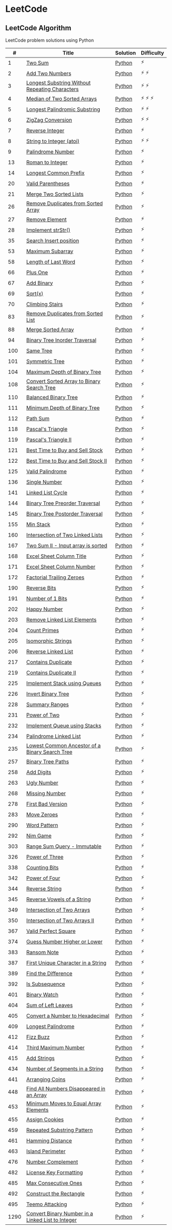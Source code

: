 # LeetCode

## LeetCode Algorithm

LeetCode problem solutions using Python

| #    | Title                                                                                                                                 | Solution                                                                      | Difficulty        |
|------|---------------------------------------------------------------------------------------------------------------------------------------|-------------------------------------------------------------------------------|-------------------|
| 1    | [Two Sum](https://leetcode.com/problems/two-sum/)                                                                                     | [Python](./Algorithms/Easy/two_sum.py)                                        | :zap:             |
| 2    | [Add Two Numbers](https://leetcode.com/problems/add-two-numbers/)                                                                     | [Python](./Algorithms/Medium/add_two_numbers.py)                              | :zap: :zap:       |
| 3    | [Longest Substring Without Repeating Characters](https://leetcode.com/problems/longest-substring-without-repeating-characters/)       | [Python](./Algorithms/Medium/longest_substring_without_repeating_char.py)     | :zap: :zap:       |
| 4    | [Median of Two Sorted Arrays](https://leetcode.com/problems/median-of-two-sorted-arrays/)                                             | [Python](./Algorithms/Hard/median_of_two_array.py)                            | :zap: :zap: :zap: |
| 5    | [Longest Palindromic Substring](https://leetcode.com/problems/longest-palindromic-substring/)                                         | [Python](./Algorithms/Medium/longest_palindrome_substring.py)                 | :zap: :zap:       |
| 6    | [ZigZag Conversion](https://leetcode.com/problems/zigzag-conversion/)                                                                 | [Python](./Algorithms/Medium/zigzag_conversion.py)                            | :zap: :zap:       |
| 7    | [Reverse Integer](https://leetcode.com/problems/reverse-integer/)                                                                     | [Python](./Algorithms/Easy/reverse_integer.py)                                | :zap:             |
| 8    | [String to Integer (atoi)](https://leetcode.com/problems/string-to-integer-atoi/)                                                     | [Python](./Algorithms/Medium/string_to_integer.py)                            | :zap: :zap:       |
| 9    | [Palindrome Number](https://leetcode.com/problems/palindrome-number/)                                                                 | [Python](./Algorithms/Easy/palindrome_number.py)                              | :zap:             |
| 13   | [Roman to Integer](https://leetcode.com/problems/roman-to-integer/)                                                                   | [Python](./Algorithms/Easy/roman_to_integer.py)                               | :zap:             |
| 14   | [Longest Common Prefix](https://leetcode.com/problems/longest-common-prefix/)                                                         | [Python](./Algorithms/Easy/longest_common_prefix.py)                          | :zap:             |
| 20   | [Valid Parentheses](https://leetcode.com/problems/valid-parentheses/)                                                                 | [Python](./Algorithms/Easy/valid_parentheses.py)                              | :zap:             |
| 21   | [Merge Two Sorted Lists](https://leetcode.com/problems/merge-two-sorted-lists/)                                                       | [Python](./Algorithms/Easy/merge_sorted_linked_list.py)                       | :zap:             |
| 26   | [Remove Duplicates from Sorted Array](https://leetcode.com/problems/remove-duplicates-from-sorted-array/)                             | [Python](./Algorithms/Easy/remove_duplicate_from_sorted_array.py)             | :zap:             |
| 27   | [Remove Element](https://leetcode.com/problems/remove-element/)                                                                       | [Python](./Algorithms/Easy/remove_element.py)                                 | :zap:             |
| 28   | [Implement strStr()](https://leetcode.com/problems/implement-strstr)                                                                  | [Python](./Algorithms/Easy/implement_str_.py)                                 | :zap:             |
| 35   | [Search Insert position](https://leetcode.com/problems/search-insert-position/)                                                       | [Python](./Algorithms/Easy/search_insert_position.py)                         | :zap:             |
| 53   | [Maximum Subarray](https://leetcode.com/problems/maximum-subarray/)                                                                   | [Python](./Algorithms/Easy/maximum_subarray.py)                               | :zap:             |
| 58   | [Length of Last Word](https://leetcode.com/problems/length-of-last-word/)                                                             | [Python](./Algorithms/Easy/length_of_last_word.py)                            | :zap:             |
| 66   | [Plus One](https://leetcode.com/problems/plus-one/)                                                                                   | [Python](./Algorithms/Easy/plus_one.py)                                       | :zap:             |
| 67   | [Add Binary](https://leetcode.com/problems/add-binary/)                                                                               | [Python](./Algorithms/Easy/add_binary.py)                                     | :zap:             |
| 69   | [Sqrt(x)](https://leetcode.com/problems/sqrtx/)                                                                                       | [Python](./Algorithms/Easy/sqrtx.py)                                          | :zap:             |
| 70   | [Climbing Stairs](https://leetcode.com/problems/climbing-stairs/)                                                                     | [Python](./Algorithms/Easy/climbing_stairs.py)                                | :zap:             |
| 83   | [Remove Duplicates from Sorted List](https://leetcode.com/problems/remove-duplicates-from-sorted-list/)                               | [Python](./Algorithms/Easy/remove_duplicates_from_sorted_list.py)             | :zap:             |
| 88   | [Merge Sorted Array](https://leetcode.com/problems/merge-sorted-array/)                                                               | [Python](./Algorithms/Easy/merge_sorted_array.py)                             | :zap:             |
| 94   | [Binary Tree Inorder Traversal](https://leetcode.com/problems/binary-tree-inorder-traversal/)                                         | [Python](./Algorithms/Easy/binary_tree_inorder_traversal.py)                  | :zap:             |
| 100  | [Same Tree](https://leetcode.com/problems/same-tree/)                                                                                 | [Python](./Algorithms/Easy/same_tree.py)                                      | :zap:             |
| 101  | [Symmetric Tree](https://leetcode.com/problems/symmetric-tree/)                                                                       | [Python](./Algorithms/Easy/symmetric_tree.py)                                 | :zap:             |
| 104  | [Maximum Depth of Binary Tree](https://leetcode.com/problems/maximum-depth-of-binary-tree/)                                           | [Python](./Algorithms/Easy/maximum_depth_of_binary_tree.py)                   | :zap:             |
| 108  | [Convert Sorted Array to Binary Search Tree](https://leetcode.com/problems/convert-sorted-array-to-binary-search-tree/)               | [Python](./Algorithms/Easy/convert_sorted_array_to_binary_search_tree.py)     | :zap:             |
| 110  | [Balanced Binary Tree](https://leetcode.com/problems/balanced-binary-tree/)                                                           | [Python](./Algorithms/Easy/balanced_binary_tree.py)                           | :zap:             |
| 111  | [Minimum Depth of Binary Tree](https://leetcode.com/problems/minimum-depth-of-binary-tree/)                                           | [Python](./Algorithms/Easy/minimum_depth_of_binary_tree.py)                   | :zap:             |
| 112  | [Path Sum](https://leetcode.com/problems/path-sum/)                                                                                   | [Python](./Algorithms/Easy/path_sum.py)                                       | :zap:             |
| 118  | [Pascal's Triangle](https://leetcode.com/problems/pascals-triangle/)                                                                  | [Python](./Algorithms/Easy/pascal's_triangle.py)                              | :zap:             |
| 119  | [Pascal's Triangle II](https://leetcode.com/problems/pascals-triangle-ii/)                                                            | [Python](./Algorithms/Easy/pascal's_triangle_ii.py)                           | :zap:             |
| 121  | [Best Time to Buy and Sell Stock](https://leetcode.com/problems/best-time-to-buy-and-sell-stock/)                                     | [Python](./Algorithms/Easy/best_time_to_buy_and_sell_stock.py)                | :zap:             |
| 122  | [Best Time to Buy and Sell Stock II](https://leetcode.com/problems/best-time-to-buy-and-sell-stock-ii/)                               | [Python](./Algorithms/Easy/best_time_to_buy_and_sell_stock_ii.py)             | :zap:             |
| 125  | [Valid Palindrome](https://leetcode.com/problems/valid-palindrome/)                                                                   | [Python](./Algorithms/Easy/valid_palindrome.py)                               | :zap:             |
| 136  | [Single Number](https://leetcode.com/problems/single-number/)                                                                         | [Python](./Algorithms/Easy/single_number.py)                                  | :zap:             |
| 141  | [Linked List Cycle](https://leetcode.com/problems/linked-list-cycle/)                                                                 | [Python](./Algorithms/Easy/linked_list_cycle.py)                              | :zap:             |
| 144  | [Binary Tree Preorder Traversal](https://leetcode.com/problems/binary-tree-preorder-traversal/)                                       | [Python](./Algorithms/Easy/binary_tree_preorder_traversal.py)                 | :zap:             |
| 145  | [Binary Tree Postorder Traversal](https://leetcode.com/problems/binary-tree-postorder-traversal/)                                     | [Python](./Algorithms/Easy/binary_tree_postorder_traversal.py)                | :zap:             |
| 155  | [Min Stack](https://leetcode.com/problems/min-stack/)                                                                                 | [Python](./Algorithms/Easy/min_stack.py)                                      | :zap:             |
| 160  | [Intersection of Two Linked Lists](https://leetcode.com/problems/intersection-of-two-linked-lists/)                                   | [Python](./Algorithms/Easy/intersection_of_two_linked_lists.py)               | :zap:             |
| 167  | [Two Sum II - Input array is sorted](https://leetcode.com/problems/two-sum-ii-input-array-is-sorted/)                                 | [Python](./Algorithms/Easy/two_sum_ii_-_input_array_is_sorted.py)             | :zap:             |
| 168  | [Excel Sheet Column Title](https://leetcode.com/problems/excel-sheet-column-title/)                                                   | [Python](./Algorithms/Easy/excel_sheet_column_title.py)                       | :zap:             |
| 171  | [Excel Sheet Column Number](https://leetcode.com/problems/excel-sheet-column-number/)                                                 | [Python](./Algorithms/Easy/excel_sheet_column_number.py)                      | :zap:             |
| 172  | [Factorial Trailing Zeroes](https://leetcode.com/problems/factorial-trailing-zeroes/)                                                 | [Python](./Algorithms/Easy/factorial_trailing_zeroes.py)                      | :zap:             |
| 190  | [Reverse Bits](https://leetcode.com/problems/reverse-bits/)                                                                           | [Python](./Algorithms/Easy/reverse_bits.py)                                   | :zap:             |
| 191  | [Number of 1 Bits](https://leetcode.com/problems/number-of-1-bits/)                                                                   | [Python](./Algorithms/Easy/number_of_1_bits.py)                               | :zap:             |
| 202  | [Happy Number](https://leetcode.com/problems/happy-number/)                                                                           | [Python](./Algorithms/Easy/happy_number.py)                                   | :zap:             |
| 203  | [Remove Linked List Elements](https://leetcode.com/problems/remove-linked-list-elements/)                                             | [Python](./Algorithms/Easy/remove_linked_list_elements.py)                    | :zap:             |
| 204  | [Count Primes](https://leetcode.com/problems/count-primes/)                                                                           | [Python](./Algorithms/Easy/count_primes.py)                                   | :zap:             |
| 205  | [Isomorphic Strings](https://leetcode.com/problems/isomorphic-strings/)                                                               | [Python](./Algorithms/Easy/isomorphic_strings.py)                             | :zap:             |
| 206  | [Reverse Linked List](https://leetcode.com/problems/reverse-linked-list/)                                                             | [Python](./Algorithms/Easy/reverse_linked_list.py)                            | :zap:             |
| 217  | [Contains Duplicate](https://leetcode.com/problems/contains-duplicate/)                                                               | [Python](./Algorithms/Easy/contains_duplicate.py)                             | :zap:             |
| 219  | [Contains Duplicate II](https://leetcode.com/problems/contains-duplicate-ii/)                                                         | [Python](./Algorithms/Easy/contains_duplicate_ii.py)                          | :zap:             |
| 225  | [Implement Stack using Queues](https://leetcode.com/problems/implement-stack-using-queues/)                                           | [Python](./Algorithms/Easy/implement_stack_using_queues.py)                   | :zap:             |
| 226  | [Invert Binary Tree](https://leetcode.com/problems/invert-binary-tree/)                                                               | [Python](./Algorithms/Easy/invert_binary_tree.py)                             | :zap:             |
| 228  | [Summary Ranges](https://leetcode.com/problems/summary-ranges/)                                                                       | [Python](./Algorithms/Easy/summary_ranges.py)                                 | :zap:             |
| 231  | [Power of Two](https://leetcode.com/problems/power-of-two/)                                                                           | [Python](./Algorithms/Easy/power_of_two.py)                                   | :zap:             |
| 232  | [Implement Queue using Stacks](https://leetcode.com/problems/implement-queue-using-stacks/)                                           | [Python](./Algorithms/Easy/implement_queue_using_stacks.py)                   | :zap:             |
| 234  | [Palindrome Linked List](https://leetcode.com/problems/palindrome-linked-list/)                                                       | [Python](./Algorithms/Easy/palindrome_linked_list.py)                         | :zap:             |
| 235  | [Lowest Common Ancestor of a Binary Search Tree](https://leetcode.com/problems/lowest-common-ancestor-of-a-binary-search-tree/)       | [Python](./Algorithms/Easy/lowest_common_ancestor_of_a_binary_search_tree.py) | :zap:             |
| 257  | [Binary Tree Paths](https://leetcode.com/problems/binary-tree-paths/)                                                                 | [Python](./Algorithms/Easy/binary_tree_paths.py)                              | :zap:             |
| 258  | [Add Digits](https://leetcode.com/problems/add-digits/)                                                                               | [Python](./Algorithms/Easy/add_digits.py)                                     | :zap:             |
| 263  | [Ugly Number](https://leetcode.com/problems/ugly-number/)                                                                             | [Python](./Algorithms/Easy/ugly_number.py)                                    | :zap:             |
| 268  | [Missing Number](https://leetcode.com/problems/missing-number/)                                                                       | [Python](./Algorithms/Easy/missing_number.py)                                 | :zap:             |
| 278  | [First Bad Version](https://leetcode.com/problems/first-bad-version/)                                                                 | [Python](./Algorithms/Easy/first_bad_version.py)                              | :zap:             |
| 283  | [Move Zeroes](https://leetcode.com/problems/move-zeroes/)                                                                             | [Python](./Algorithms/Easy/move_zeroes.py)                                    | :zap:             |
| 290  | [Word Pattern](https://leetcode.com/problems/word-pattern/)                                                                           | [Python](./Algorithms/Easy/word_pattern.py)                                   | :zap:             |
| 292  | [Nim Game](https://leetcode.com/problems/nim-game/)                                                                                   | [Python](./Algorithms/Easy/nim_game.py)                                       | :zap:             |
| 303  | [Range Sum Query - Immutable](https://leetcode.com/problems/range-sum-query-immutable/)                                               | [Python](./Algorithms/Easy/range_sum_query_-_immutable.py)                    | :zap:             |
| 326  | [Power of Three](https://leetcode.com/problems/power-of-three/)                                                                       | [Python](./Algorithms/Easy/power_of_three.py)                                 | :zap:             |
| 338  | [Counting Bits](https://leetcode.com/problems/counting-bits/)                                                                         | [Python](./Algorithms/Easy/counting_bits.py)                                  | :zap:             |
| 342  | [Power of Four](https://leetcode.com/problems/power-of-four/)                                                                         | [Python](./Algorithms/Easy/power_of_four.py)                                  | :zap:             |
| 344  | [Reverse String](https://leetcode.com/problems/reverse-string/)                                                                       | [Python](./Algorithms/Easy/reverse_string.py)                                 | :zap:             |
| 345  | [Reverse Vowels of a String](https://leetcode.com/problems/reverse-vowels-of-a-string/)                                               | [Python](./Algorithms/Easy/reverse_vowels_of_a_string.py)                     | :zap:             |
| 349  | [Intersection of Two Arrays](https://leetcode.com/problems/intersection-of-two-arrays/)                                               | [Python](./Algorithms/Easy/intersection_of_two_arrays.py)                     | :zap:             |
| 350  | [Intersection of Two Arrays II](https://leetcode.com/problems/intersection-of-two-arrays-ii/)                                         | [Python](./Algorithms/Easy/intersection_of_two_arrays_ii.py)                  | :zap:             |
| 367  | [Valid Perfect Square](https://leetcode.com/problems/valid-perfect-square/)                                                           | [Python](./Algorithms/Easy/valid_perfect_square.py)                           | :zap:             |
| 374  | [Guess Number Higher or Lower](https://leetcode.com/problems/guess-number-higher-or-lower/)                                           | [Python](./Algorithms/Easy/guess_number_higher_or_lower.py)                   | :zap:             |
| 383  | [Ransom Note](https://leetcode.com/problems/ransom-note/)                                                                             | [Python](./Algorithms/Easy/ransom_note.py)                                    | :zap:             |
| 387  | [First Unique Character in a String](https://leetcode.com/problems/first-unique-character-in-a-string/)                               | [Python](./Algorithms/Easy/first_unique_character_in_a_string.py)             | :zap:             |
| 389  | [Find the Difference](https://leetcode.com/problems/find-the-difference/)                                                             | [Python](./Algorithms/Easy/find_the_difference.py)                            | :zap:             |
| 392  | [Is Subsequence](https://leetcode.com/problems/is-subsequence/)                                                                       | [Python](./Algorithms/Easy/is_subsequence.py)                                 | :zap:             |
| 401  | [Binary Watch](https://leetcode.com/problems/binary-watch)                                                                            | [Python](./Algorithms/Easy/binary_watch.py)                                   | :zap:             |
| 404  | [Sum of Left Leaves](https://leetcode.com/problems/sum-of-left-leaves/)                                                               | [Python](./Algorithms/Easy/sum_of_left_leaves.py)                             | :zap:             |
| 405  | [Convert a Number to Hexadecimal](https://leetcode.com/problems/convert-a-number-to-hexadecimal/)                                     | [Python](./Algorithms/Easy/convert_a_number_to_hexadecimal.py)                | :zap:             |
| 409  | [Longest Palindrome](https://leetcode.com/problems/longest-palindrome/)                                                               | [Python](./Algorithms/Easy/longest_palindrome.py)                             | :zap:             |
| 412  | [Fizz Buzz](https://leetcode.com/problems/fizz-buzz/)                                                                                 | [Python](./Algorithms/Easy/fizz_buzz.py)                                      | :zap:             |
| 414  | [Third Maximum Number](https://leetcode.com/problems/third-maximum-number/)                                                           | [Python](./Algorithms/Easy/third_maximum_number.py)                           | :zap:             |
| 415  | [Add Strings](https://leetcode.com/problems/add-strings)                                                                              | [Python](./Algorithms/Easy/add_strings.py)                                    | :zap:             |
| 434  | [Number of Segments in a String](https://leetcode.com/problems/number-of-segments-in-a-string/)                                       | [Python](./Algorithms/Easy/number_of_segments_in_a_string.py)                 | :zap:             |
| 441  | [Arranging Coins](https://leetcode.com/problems/arranging-coins/)                                                                     | [Python](./Algorithms/Easy/arranging_coins.py)                                | :zap:             |
| 448  | [Find All Numbers Disappeared in an Array](https://leetcode.com/problems/find-all-numbers-disappeared-in-an-array/)                   | [Python](./Algorithms/Easy/find_all_numbers_disappeared_in_an_array.py)       | :zap:             |
| 453  | [Minimum Moves to Equal Array Elements](https://leetcode.com/problems/minimum-moves-to-equal-array-elements/)                         | [Python](./Algorithms/Easy/minimum_moves_to_equal_array_elements.py)          | :zap:             |
| 455  | [Assign Cookies](https://leetcode.com/problems/assign-cookies/)                                                                       | [Python](./Algorithms/Easy/assign_cookies.py)                                 | :zap:             |
| 459  | [Repeated Substring Pattern](https://leetcode.com/problems/repeated-substring-pattern/)                                               | [Python](./Algorithms/Easy/repeated_substring_pattern.py)                     | :zap:             |
| 461  | [Hamming Distance](https://leetcode.com/problems/hamming-distance/)                                                                   | [Python](./Algorithms/Easy/hamming_distance.py)                               | :zap:             |
| 463  | [Island Perimeter](https://leetcode.com/problems/island-perimeter/)                                                                   | [Python](./Algorithms/Easy/island_perimeter.py)                               | :zap:             |
| 476  | [Number Complement](https://leetcode.com/problems/number-complement/)                                                                 | [Python](./Algorithms/Easy/number_complement.py)                              | :zap:             |
| 482  | [License Key Formatting](https://leetcode.com/problems/license-key-formatting/)                                                       | [Python](./Algorithms/Easy/license_key_formatting.py)                         | :zap:             |
| 485  | [Max Consecutive Ones](https://leetcode.com/problems/max-consecutive-ones/)                                                           | [Python](./Algorithms/Easy/max_consecutive_ones.py)                           | :zap:             |
| 492  | [Construct the Rectangle](https://leetcode.com/problems/construct-the-rectangle/)                                                     | [Python](./Algorithms/Easy/construct_the_rectangle.py)                        | :zap:             |
| 495  | [Teemo Attacking](https://leetcode.com/problems/teemo-attacking/)                                                                     | [Python](./Algorithms/Easy/teemo_attacking.py)                                | :zap:             |
| 1290 | [Convert Binary Number in a Linked List to Integer](https://leetcode.com/problems/convert-binary-number-in-a-linked-list-to-integer/) | [Python](./Algorithms/Easy/binary_linked_list_to_integer.py)                  | :zap:             |
